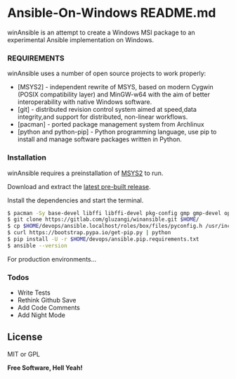 # Ansible-On-Windows README.md

winAnsible is an attempt to create a Windows MSI package to an experimental Ansible implementation on Windows.

### REQUIREMENTS

winAnsible uses a number of open source projects to work properly:

* [MSYS2] - independent rewrite of MSYS, based on modern Cygwin (POSIX compatibility layer) and MinGW-w64 with the aim of better interoperability with native Windows software.
* [git] - distributed revision control system aimed at speed,data integrity,and support for distributed, non-linear workflows.
* [pacman] - ported package management system from Archlinux
* [python and python-pip] - Python programming language, use pip to install and manage software packages written in Python.

### Installation

winAnsible requires a preinstallation of [MSYS2](http://msys2.github.io/) to run.

Download and extract the [latest pre-built release](http://repo.msys2.org/distrib/x86_64/msys2-x86_64-20161025.exe).

Install the dependencies and start the terminal.

```sh
$ pacman -Sy base-devel libffi libffi-devel pkg-config gmp gmp-devel openssh openssl openssl-devel git python2 python2-setuptools
$ git clone https://gitlab.com/gluzangi/winansible.git $HOME/
$ cp $HOME/devops/ansible.localhost/roles/box/files/pyconfig.h /usr/include/python2.7/pyconfig.h
$ curl https://bootstrap.pypa.io/get-pip.py | python
$ pip install -U -r $HOME/devops/ansible.pip.requirements.txt
$ ansible --version
```

For production environments...

### Todos

 - Write Tests
 - Rethink Github Save
 - Add Code Comments
 - Add Night Mode

License
----

MIT or GPL


**Free Software, Hell Yeah!**

[//]: # (These are reference links used in the body of this note and get stripped out when the markdown processor does its job. There is no need to format nicely because it shouldn't be seen. Thanks SO - http://stackoverflow.com/questions/4823468/store-comments-in-markdown-syntax)


   [gluzangi]: <https://github.com/gluzangi>
   [gitlab-repo]: <https://gitlab.com/gluzangi/winansible>
   [Python-pip]: <https://packaging.python.org/installing/#installing-from-pypi>
